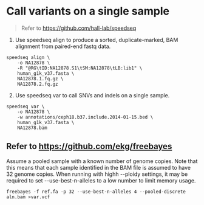 # Call variants on a single sample

> Refer to https://github.com/hall-lab/speedseq

1. Use speedseq align to produce a sorted, duplicate-marked, BAM alignment from paired-end fastq data.

```
speedseq align \
    -o NA12878 \
    -R "@RG\tID:NA12878.S1\tSM:NA12878\tLB:lib1" \
    human_g1k_v37.fasta \
    NA12878.1.fq.gz \
    NA12878.2.fq.gz
```

2. Use speedseq var to call SNVs and indels on a single sample.

```
speedseq var \
    -o NA12878 \
    -w annotations/ceph18.b37.include.2014-01-15.bed \
    human_g1k_v37.fasta \
    NA12878.bam
```


## Refer to https://github.com/ekg/freebayes

Assume a pooled sample with a known number of genome copies. Note that this means that each sample identified in the BAM file is assumed to have 32 genome copies. When running with highh --ploidy settings, it may be required to set --use-best-n-alleles to a low number to limit memory usage.

`freebayes -f ref.fa -p 32 --use-best-n-alleles 4 --pooled-discrete aln.bam >var.vcf`


